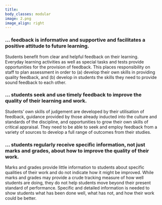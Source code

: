 ```yaml
---
title:
body_classes: modular
image: 2.png
image_align: right
---
```


### ... feedback is informative and supportive and facilitates a positive attitude to future learning.
Students benefit from clear and helpful feedback on their learning. Everyday learning activities as well as special tasks and tests provide opportunities for the provision of feedback. This places responsibility on staff to plan assessment in order to (a) develop their own skills in providing quality feedback, and (b) develop in students the skills they need to provide sound feedback to each other.

### ... students seek and use timely feedback to improve the quality of their learning and work.
Students’ own skills of judgement are developed by their utilisation of feedback, guidance provided by those already inducted into the culture and standards of the discipline, and opportunities to grow their own skills of critical appraisal. They need to be able to seek and employ feedback from a variety of sources to develop a full range of outcomes from their studies.

### ... students regularly receive specific information, not just marks and grades, about how to improve the quality of their work.
Marks and grades provide little information to students about specific qualities of their work and do not indicate how it
might be improved. While marks and grades may provide a crude tracking measure of how well students are doing, they do not help students move beyond their present standard of performance. Specific and detailed information is needed to show students what has been done well, what has not, and how their work could be better.
